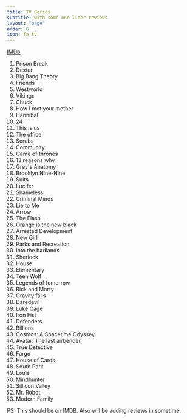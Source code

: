 ```yaml
---
title: TV Series
subtitle: with some one-liner reviews
layout: "page"
order: 6
icon: fa-tv
---
```


[IMDb](https://www.imdb.com/user/ur50536824/)

1. Prison Break
2. Dexter
3. Big Bang Theory
4. Friends
5. Westworld
6. Vikings
7. Chuck
8. How I met your mother
9. Hannibal
10. 24
11. This is us
12. The office
13. Scrubs
14. Community
15. Game of thrones
16. 13 reasons why
17. Grey's Anatomy
18. Brooklyn Nine-Nine
19. Suits
20. Lucifer
21. Shameless
22. Criminal Minds
23. Lie to Me
24. Arrow
25. The Flash
26. Orange is the new black
27. Arrested Development
28. New Girl
29. Parks and Recreation
30. Into the badlands
31. Sherlock
32. House
33. Elementary
34. Teen Wolf
35. Legends of tomorrow
36. Rick and Morty
37. Gravity falls
38. Daredevil
39. Luke Cage
40. Iron Fist
41. Defenders
42. Billions
43. Cosmos: A Spacetime Odyssey
44. Avatar: The last airbender
45. True Detective
46. Fargo
47. House of Cards
48. South Park
49. Louie
50. Mindhunter
51. Sillicon Valley
52. Mr. Robot
53. Modern Family

PS: This should be on IMDB. Also will be adding reviews in sometime.